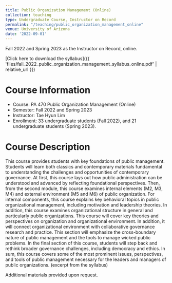```yaml
---
title: Public Organization Management (Online)
collection: teaching
type: Undergraduate Course, Instructor on Record
permalink: "/teaching/public_organization_management_online"
venue: University of Arizona
date: '2022-09-01'
---
```


Fall 2022 and Spring 2023 as the Instructor on Record, online. 

[Click here to download the syllabus]({{ 'files/fall_2022_public_organization_management_syllabus_online.pdf' | relative_url }})

Course Information
======
* Course: PA 470 Public Organization Management (Online)
* Semester: Fall 2022 and Spring 2023
* Instructor: Tae Hyun Lim 
* Enrollment:  33 undergraduate students (Fall 2022), and 21 undergraduate students (Spring 2023).

Course Description
======
This course provides students with key foundations of public management. Students will learn both classics and contemporary materials fundamental to understanding the challenges and opportunities of contemporary governance. At first, this course lays out how public  administration can be understood and advanced by reflecting foundational perspectives. Then, from the second module, this course examines internal elements (M2, M3, M4) and external environment (M5 and M6) of public organization. For internal components, this course explains key behavioral topics in public organizational management, including motivation and leadership theories. In addition, this course examines organizational structure in general and particularly public organizations. This course will cover key theories and perspectives on organization and organizational environment. In addition, it will connect organizational environment with collaborative governance research and practice. This section will emphasize the cross-boundary nature of public management and the tools to manage wicked public problems. In the final section of this course, students will step back and rethink broader governance challenges, including democracy and ethics. In sum, this course covers some of the most prominent issues, perspectives, and tools of public management necessary for the leaders and managers of public organizations. (excerpt from the syllabus)


Additional materials provided upon request.
